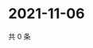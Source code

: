 # 2021-11-06

共 0 条

<!-- BEGIN WEIBO -->
<!-- 最后更新时间 Sat Nov 06 2021 15:13:53 GMT+0800 (China Standard Time) -->

<!-- END WEIBO -->
